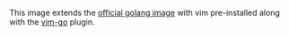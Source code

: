 This image extends the [official golang image](https://hub.docker.com/_/golang/) with vim pre-installed along
with the [vim-go](https://github.com/fatih/vim-go) plugin.
